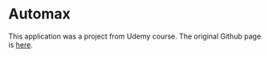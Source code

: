 # Automax

This application was a project from Udemy course. The original Github page is [here](https://github.com/preneure/automax_django_web_app).

